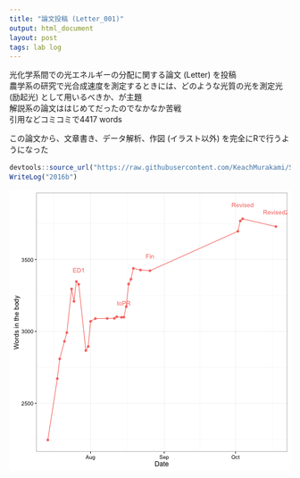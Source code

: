 ```yaml
---
title: "論文投稿 (Letter_001)"
output: html_document
layout: post
tags: lab log
---
```


光化学系間での光エネルギーの分配に関する論文 (Letter) を投稿  
農学系の研究で光合成速度を測定するときには、どのような光質の光を測定光 (励起光) として用いるべきか、が主題  
解説系の論文ははじめてだったのでなかなか苦戦  
引用などコミコミで4417 words  

この論文から、文章書き、データ解析、作図 (イラスト以外) を完全にRで行うようになった  


```r
devtools::source_url("https://raw.githubusercontent.com/KeachMurakami/Sources/master/MyData/WriteLog.R")
WriteLog("2016b")
```

![plot of chunk unnamed-chunk-1](/figure/source/2016-09-12-Pub2016b/unnamed-chunk-1-1.png)
